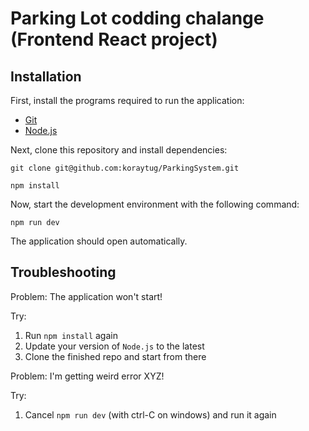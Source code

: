 # Parking Lot codding chalange (Frontend React project)

## Installation

First, install the programs required to run the application:

- [Git](https://git-scm.com/book/en/v2/Getting-Started-Installing-Git)
- [Node.js](https://nodejs.org/en/download/)

Next, clone this repository and install dependencies:

```
git clone git@github.com:koraytug/ParkingSystem.git
```

```
npm install
```

Now, start the development environment with the following command:

```
npm run dev
```

The application should open automatically.

## Troubleshooting

Problem: The application won't start!

Try:

1. Run `npm install` again
2. Update your version of `Node.js` to the latest
3. Clone the finished repo and start from there

Problem: I'm getting weird error XYZ!

Try:

1. Cancel `npm run dev` (with ctrl-C on windows) and run it again
